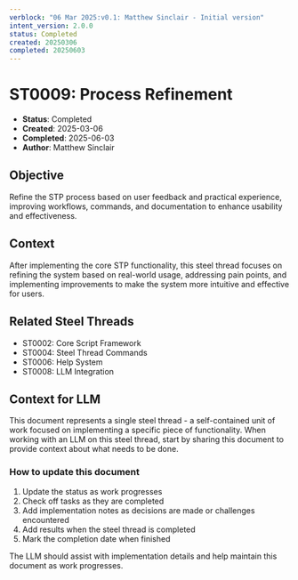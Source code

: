 ```yaml
---
verblock: "06 Mar 2025:v0.1: Matthew Sinclair - Initial version"
intent_version: 2.0.0
status: Completed
created: 20250306
completed: 20250603
---
```

# ST0009: Process Refinement

- **Status**: Completed
- **Created**: 2025-03-06
- **Completed**: 2025-06-03
- **Author**: Matthew Sinclair

## Objective

Refine the STP process based on user feedback and practical experience, improving workflows, commands, and documentation to enhance usability and effectiveness.

## Context

After implementing the core STP functionality, this steel thread focuses on refining the system based on real-world usage, addressing pain points, and implementing improvements to make the system more intuitive and effective for users.

## Related Steel Threads

- ST0002: Core Script Framework
- ST0004: Steel Thread Commands
- ST0006: Help System
- ST0008: LLM Integration

## Context for LLM

This document represents a single steel thread - a self-contained unit of work focused on implementing a specific piece of functionality. When working with an LLM on this steel thread, start by sharing this document to provide context about what needs to be done.

### How to update this document

1. Update the status as work progresses
2. Check off tasks as they are completed
3. Add implementation notes as decisions are made or challenges encountered
4. Add results when the steel thread is completed
5. Mark the completion date when finished

The LLM should assist with implementation details and help maintain this document as work progresses.
